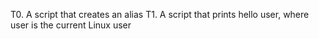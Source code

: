 T0. A script that creates an alias
T1. A script that prints hello user, where user is the current Linux user
